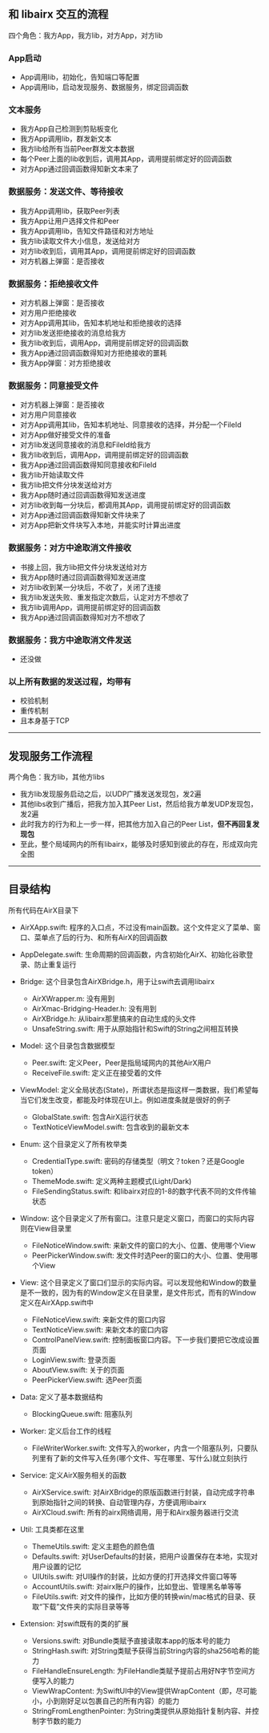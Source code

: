 ## 和 libairx 交互的流程

四个角色：我方App，我方lib，对方App，对方lib

### App启动

- App调用lib，初始化，告知端口等配置
- App调用lib，启动发现服务、数据服务，绑定回调函数

### 文本服务

- 我方App自己检测到剪贴板变化
- 我方App调用lib，群发新文本
- 我方lib给所有当前Peer群发文本数据
- 每个Peer上面的lib收到后，调用其App，调用提前绑定好的回调函数
- 对方App通过回调函数得知新文本来了

### 数据服务：发送文件、等待接收

- 我方App调用lib，获取Peer列表
- 我方App让用户选择文件和Peer
- 我方App调用lib，告知文件路径和对方地址
- 我方lib读取文件大小信息，发送给对方
- 对方lib收到后，调用其App，调用提前绑定好的回调函数
- 对方机器上弹窗：是否接收

### 数据服务：拒绝接收文件

- 对方机器上弹窗：是否接收
- 对方用户拒绝接收
- 对方App调用其lib，告知本机地址和拒绝接收的选择
- 对方lib发送拒绝接收的消息给我方
- 我方lib收到后，调用App，调用提前绑定好的回调函数
- 我方App通过回调函数得知对方拒绝接收的噩耗
- 我方App弹窗：对方拒绝接收

### 数据服务：同意接受文件

- 对方机器上弹窗：是否接收
- 对方用户同意接收
- 对方App调用其lib，告知本机地址、同意接收的选择，并分配一个FileId
- 对方App做好接受文件的准备
- 对方lib发送同意接收的消息和FileId给我方
- 我方lib收到后，调用App，调用提前绑定好的回调函数
- 我方App通过回调函数得知同意接收和FileId
- 我方lib开始读取文件
- 我方lib把文件分块发送给对方
- 我方App随时通过回调函数得知发送进度
- 对方lib收到每一分块后，都调用其App，调用提前绑定好的回调函数
- 对方App通过回调函数得知新文件块来了
- 对方App把新文件块写入本地，并能实时计算出进度

### 数据服务：对方中途取消文件接收

- 书接上回，我方lib把文件分块发送给对方
- 我方App随时通过回调函数得知发送进度
- 对方lib收到某一分块后，不收了，关闭了连接
- 我方lib发送失败、重发指定次数后，认定对方不想收了
- 我方lib调用App，调用提前绑定好的回调函数
- 我方App通过回调函数得知对方不想收了

### 数据服务：我方中途取消文件发送

- 还没做

### 以上所有数据的发送过程，均带有
- 校验机制
- 重传机制
- 且本身基于TCP

---

## 发现服务工作流程

两个角色：我方lib，其他方libs

- 我方lib发现服务启动之后，以UDP广播发送发现包，发2遍
- 其他libs收到广播后，把我方加入其Peer List，然后给我方单发UDP发现包，发2遍
- 此时我方的行为和上一步一样，把其他方加入自己的Peer List，**但不再回复发现包**
- 至此，整个局域网内的所有libairx，能够及时感知到彼此的存在，形成双向完全图

---
## 目录结构

所有代码在AirX目录下

- AirXApp.swift: 程序的入口点，不过没有main函数。这个文件定义了菜单、窗口、菜单点了后的行为、和所有AirX的回调函数

- AppDelegate.swift: 生命周期的回调函数，内含初始化AirX、初始化谷歌登录、防止重复运行

- Bridge: 这个目录包含AirXBridge.h，用于让swift去调用libairx
    - AirXWrapper.m: 没有用到
    - AirXmac-Bridging-Header.h: 没有用到
    - AirXBridge.h: 从libairx那里搞来的自动生成的头文件
    - UnsafeString.swift: 用于从原始指针和Swift的String之间相互转换

- Model: 这个目录包含数据模型
    - Peer.swift: 定义Peer，Peer是指局域网内的其他AirX用户
    - ReceiveFile.swift: 定义正在接受着的文件

- ViewModel: 定义全局状态(State)，所谓状态是指这样一类数据，我们希望每当它们发生改变，都能及时体现在UI上。例如进度条就是很好的例子
    - GlobalState.swift: 包含AirX运行状态
    - TextNoticeViewModel.swift: 包含收到的最新文本

- Enum: 这个目录定义了所有枚举类
    - CredentialType.swift: 密码的存储类型（明文？token？还是Google token）
    - ThemeMode.swift: 定义两种主题模式(Light/Dark)
    - FileSendingStatus.swift: 和libairx对应的1-8的数字代表不同的文件传输状态

- Window: 这个目录定义了所有窗口。注意只是定义窗口，而窗口的实际内容则在View目录里
    - FileNoticeWindow.swift: 来新文件的窗口的大小、位置、使用哪个View
    - PeerPickerWindow.swift: 发文件时选Peer的窗口的大小、位置、使用哪个View

- View: 这个目录定义了窗口们显示的实际内容。可以发现他和Window的数量是不一致的，因为有的Window定义在目录里，是文件形式，而有的Window定义在AirXApp.swift中
    - FileNoticeView.swift: 来新文件的窗口内容
    - TextNoticeView.swift: 来新文本的窗口内容
    - ControlPanelView.swift: 控制面板窗口内容。下一步我们要把它改成设置页面
    - LoginView.swift: 登录页面
    - AboutView.swift: 关于的页面
    - PeerPickerView.swift:  选Peer页面

- Data: 定义了基本数据结构
    - BlockingQueue.swift: 阻塞队列

- Worker: 定义后台工作的线程
    - FileWriterWorker.swift: 文件写入的worker，内含一个阻塞队列，只要队列里有了新的文件写入任务(哪个文件、写在哪里、写什么)就立刻执行

- Service: 定义AirX服务相关的函数
    - AirXService.swift: 对AirXBridge的原版函数进行封装，自动完成字符串到原始指针之间的转换、自动管理内存，方便调用libairx
    - AirXCloud.swift: 所有的airx网络调用，用于和Airx服务器进行交流

- Util: 工具类都在这里
    - ThemeUtils.swift: 定义主题色的颜色值
    - Defaults.swift: 对UserDefaults的封装，把用户设置保存在本地，实现对用户设置的记忆
    - UIUtils.swift: 对UI操作的封装，比如方便的打开选择文件窗口等等
    - AccountUtils.swift: 对airx账户的操作，比如登出、管理黑名单等等
    - FileUtils.swift: 对文件的操作，比如方便的转换win/mac格式的目录、获取“下载”文件夹的实际目录等等

- Extension: 对swift既有的类的扩展
    - Versions.swift: 对Bundle类赋予直接读取本app的版本号的能力
    - StringHash.swift: 对String类赋予获得当前String内容的sha256哈希的能力
    - FileHandleEnsureLength: 为FileHandle类赋予提前占用好N字节空间方便写入的能力
    - ViewWrapContent: 为SwiftUI中的View提供WrapContent（即，尽可能小，小到刚好足以包裹自己的所有内容）的能力
    - StringFromLengthenPointer: 为String类提供从原始指针复制内容、并控制字节数的能力
